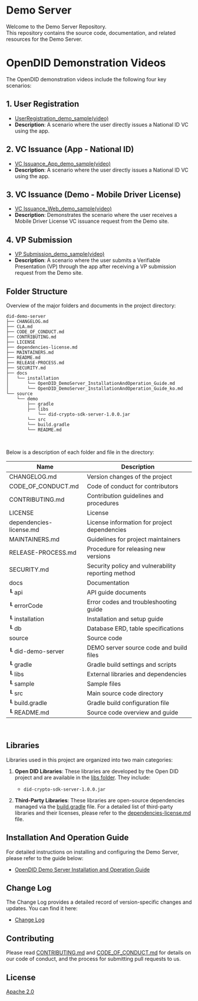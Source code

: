Demo Server
==

Welcome to the Demo Server Repository. <br>
This repository contains the source code, documentation, and related resources for the Demo Server.

# OpenDID Demonstration Videos

The OpenDID demonstration videos include the following four key scenarios:

## 1. User Registration
- [UserRegistration_demo_sample(video)](videos/OpenDID_Demo_UserRegistration.mov)
- **Description**: A scenario where the user directly issues a National ID VC using the app.

## 2. VC Issuance (App - National ID)
- [VC Issuance_App_demo_sample(video)](videos/OpenDID_Demo_VCIssuance_App.mov)
- **Description**: A scenario where the user directly issues a National ID VC using the app.

## 3. VC Issuance (Demo - Mobile Driver License)
- [ VC Issuance_Web_demo_sample(video)](videos/OpenDID_Demo_VCIssuance_Demo.mov)
- **Description**: Demonstrates the scenario where the user receives a Mobile Driver License VC issuance request from the Demo site.

## 4. VP Submission
- [VP Submission_demo_sample(video)](videos/OpenDID_Demo_VPSubmission.mov)
- **Description**: A scenario where the user submits a Verifiable Presentation (VP) through the app after receiving a VP submission request from the Demo site.

## Folder Structure
Overview of the major folders and documents in the project directory:

```
did-demo-server
├── CHANGELOG.md
├── CLA.md
├── CODE_OF_CONDUCT.md
├── CONTRIBUTING.md
├── LICENSE
├── dependencies-license.md
├── MAINTAINERS.md
├── README.md
├── RELEASE-PROCESS.md
├── SECURITY.md
├── docs
│   └── installation
│       └── OpenDID_DemoServer_InstallationAndOperation_Guide.md
│       └── OpenDID_DemoServer_InstallationAndOperation_Guide_ko.md
└── source
    └── demo
        ├── gradle
        ├── libs
            └── did-crypto-sdk-server-1.0.0.jar
        └── src
        └── build.gradle
        └── README.md
```

<br/>

Below is a description of each folder and file in the directory:

| Name                    | Description                                         |
| ----------------------- | --------------------------------------------------- |
| CHANGELOG.md            | Version changes of the project                      |
| CODE_OF_CONDUCT.md      | Code of conduct for contributors                    |
| CONTRIBUTING.md         | Contribution guidelines and procedures              |
| LICENSE                 | License                                             |
| dependencies-license.md | License information for project dependencies        |
| MAINTAINERS.md          | Guidelines for project maintainers                  |
| RELEASE-PROCESS.md      | Procedure for releasing new versions                |
| SECURITY.md             | Security policy and vulnerability reporting method  |
| docs                    | Documentation                                       |
| ┖ api                   | API guide documents                                 |
| ┖ errorCode             | Error codes and troubleshooting guide               |
| ┖ installation          | Installation and setup guide                        |
| ┖ db                    | Database ERD, table specifications                  |
| source                  | Source code                                         |
| ┖ did-demo-server       | DEMO server source code and build files             |
| ┖ gradle                | Gradle build settings and scripts                   |
| ┖ libs                  | External libraries and dependencies                 |
| ┖ sample                | Sample files                                        |
| ┖ src                   | Main source code directory                          |
| ┖ build.gradle          | Gradle build configuration file                     |
| ┖ README.md             | Source code overview and guide                      |

<br/>


## Libraries

Libraries used in this project are organized into two main categories:

1. **Open DID Libraries**: These libraries are developed by the Open DID project and are available in the [libs folder](source/demo/libs). They include:

   - `did-crypto-sdk-server-1.0.0.jar`

2. **Third-Party Libraries**: These libraries are open-source dependencies managed via the [build.gradle](source/demo/build.gradle) file. For a detailed list of third-party libraries and their licenses, please refer to the [dependencies-license.md](dependencies-license.md) file.

## Installation And Operation Guide

For detailed instructions on installing and configuring the Demo Server, please refer to the guide below:
- [OpenDID Demo Server Installation and Operation Guide](docs/installation/OpenDID_DemoServer_InstallationAndOperation_Guide.md)  

## Change Log

The Change Log provides a detailed record of version-specific changes and updates. You can find it here:
- [Change Log](./CHANGELOG.md)  

## Contributing

Please read [CONTRIBUTING.md](CONTRIBUTING.md) and [CODE_OF_CONDUCT.md](CODE_OF_CONDUCT.md) for details on our code of conduct, and the process for submitting pull requests to us.

## License
[Apache 2.0](LICENSE)